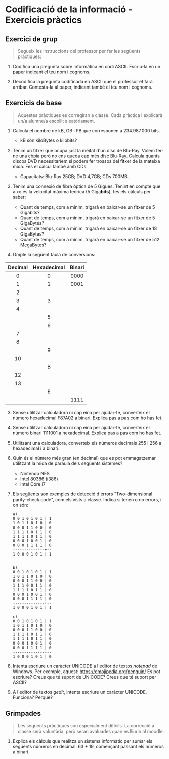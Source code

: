 Codificació de la informació - Exercicis pràctics
=================================================

Exercici de grup
----------------

> Segueix les instruccions del professor per fer les següents pràctiques:

1. Codifica una pregunta sobre informàtica en codi ASCII. Escriu-la en un paper indicant el teu nom i cognoms.

2. Decodifica la pregunta codificada en ASCII que el professor et farà arribar. Contesta-la al paper, indicant també el teu nom i cognoms.


Exercicis de base
-----------------

> Aquestes pràctiques es corregiran a classe. Cada pràctica l'explicarà un/a alumne/a escollit aleatòriament.

1. Calcula el nombre de kB, GB i PB que corresponen a 234.987.000 bits.
   * kB són kiloBytes o kilobits?

2. Tenim un fitxer que ocupa just la meitat d'un disc de Blu-Ray. Volem fer-ne una còpia però no ens queda cap més disc Blu-Ray. Calcula quants discos DVD necessitaríem si podem fer trossos del fitxer de la mateixa mida. Fes el càlcul també amb CDs.
   * Capacitats: Blu-Ray 25GB; DVD 4,7GB; CDs 700MB.

3. Tenim una connexió de fibra òptica de 5 Gigues. Tenint en compte que això és la velocitat màxima teòrica (5 Giga**bits**), fes els càlculs per saber:
   * Quant de temps, com a mínim, trigarà en baixar-se un fitxer de 5 Gigabits?
   * Quant de temps, com a mínim, trigarà en baixar-se un fitxer de 5 GigaBytes?
   * Quant de temps, com a mínim, trigarà en baixar-se un fitxer de 18 GigaBytes?
   * Quant de temps, com a mínim, trigarà en baixar-se un fitxer de 512 MegaBytes?

3. Omple la següent taula de conversions:

| Decimal | Hexadecimal | Binari |
|:-------:|:-----------:|:------:|
|0|0|0000|
|1|1|0001|
|2
|3|3| |
|4| |
| |5
| | 6
|7
|8
| |9
|10
| |B
|12
|13
| |E
| | |1111

3. Sense utilitzar calculadora ni cap eina per ajudar-te, converteix el número hexadecimal F87A02 a binari. Explica pas a pas com ho has fet.

4. Sense utilitzar calculadora ni cap eina per ajudar-te, converteix el número binari 1111001 a hexadecimal. Explica pas a pas com ho has fet.

5. Utilitzant una calculadora, converteix els números decimals 255 i 256 a hexadecimal i a binari.

6. Quin és el número més gran (en decimal) que es pot emmagatzemar utilitzant la mida de paraula dels següents sistemes?
   - Nintendo NES
   - Intel 80386 (i386)
   - Intel Core i7

5. Els següents son exemples de detecció d'errors "Two-dimensional parity-check code", com els vists a classe. Indica si tenen o no errors, i on són: 
   ```
   a)
   0 0 1 0 1 0 1 | 1
   1 0 1 1 0 1 0 | 0
   0 0 0 1 1 0 0 | 0
   1 1 1 1 0 1 1 | 0
   1 1 1 1 0 1 1 | 0
   0 0 0 1 0 0 1 | 0
   0 0 0 1 1 1 1 | 0
   --------------+--
   1 0 0 0 1 0 1 | 1


   b)
   0 0 1 0 1 0 1 | 1
   1 0 1 1 0 1 0 | 0
   0 0 0 1 1 0 0 | 0
   1 1 1 0 0 1 1 | 0
   1 1 1 1 0 1 1 | 0
   0 0 0 1 0 0 1 | 0
   0 0 0 1 1 1 1 | 0
   --------------+--
   1 0 0 0 1 0 1 | 1

   c)
   0 0 1 0 1 0 1 | 1
   1 0 1 1 0 1 0 | 0
   0 0 0 1 1 0 0 | 0
   1 1 1 1 0 1 1 | 0
   1 1 1 1 0 1 1 | 0
   0 0 0 1 0 0 1 | 0
   0 0 0 1 1 1 1 | 0
   --------------+--
   1 0 0 0 1 0 1 | 0
   ```

6. Intenta escriure un caràcter UNICODE a l'editor de textos *notepad* de Windows. Per exemple, aquest: https://emojipedia.org/penguin/
   Es pot escriure? Creus que té suport de UNICODE? Creus que té suport per ASCII?

7. A l'editor de textos *gedit*, intenta escriure un caràcter UNICODE. Funciona? Perquè?

Grimpades
----------
>Les següents pràctiques son especialment difícils. La correcció a classe serà voluntària, però seran avaluades quan es lliurin al moodle.

1. Explica els càlculs que realitza un sistema informàtic per sumar els següents números en decimal: 63 + 19, començant passant els números a binari.